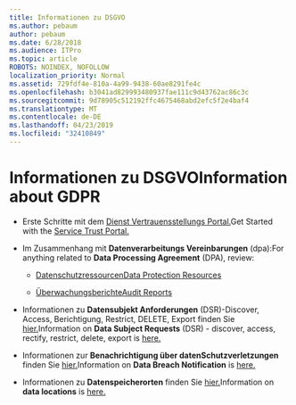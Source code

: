 ```yaml
---
title: Informationen zu DSGVO
ms.author: pebaum
author: pebaum
ms.date: 6/28/2018
ms.audience: ITPro
ms.topic: article
ROBOTS: NOINDEX, NOFOLLOW
localization_priority: Normal
ms.assetid: 729fdf4e-810a-4a99-9438-60ae8291fe4c
ms.openlocfilehash: b3041ad829993480937fae111c9d43762ac86c3c
ms.sourcegitcommit: 9d78905c512192ffc4675468abd2efc5f2e4baf4
ms.translationtype: MT
ms.contentlocale: de-DE
ms.lasthandoff: 04/23/2019
ms.locfileid: "32410849"
---
```

# <a name="information-about-gdpr"></a><span data-ttu-id="6ef8a-102">Informationen zu DSGVO</span><span class="sxs-lookup"><span data-stu-id="6ef8a-102">Information about GDPR</span></span>

- <span data-ttu-id="6ef8a-103">Erste Schritte mit dem [Dienst Vertrauensstellungs Portal.](https://servicetrust.microsoft.com/ViewPage/GDPRGetStarted)</span><span class="sxs-lookup"><span data-stu-id="6ef8a-103">Get Started with the [Service Trust Portal.](https://servicetrust.microsoft.com/ViewPage/GDPRGetStarted)</span></span>
    
- <span data-ttu-id="6ef8a-104">Im Zusammenhang mit **Datenverarbeitungs Vereinbarungen** (dpa):</span><span class="sxs-lookup"><span data-stu-id="6ef8a-104">For anything related to **Data Processing Agreement** (DPA), review:</span></span> 
    
  - [<span data-ttu-id="6ef8a-105">Datenschutzressourcen</span><span class="sxs-lookup"><span data-stu-id="6ef8a-105">Data Protection Resources</span></span>](https://servicetrust.microsoft.com/ViewPage/TrustDocuments)
    
  - [<span data-ttu-id="6ef8a-106">Überwachungsberichte</span><span class="sxs-lookup"><span data-stu-id="6ef8a-106">Audit Reports</span></span>](https://servicetrust.microsoft.com/ViewPage/MSComplianceGuide)
    
- <span data-ttu-id="6ef8a-107">Informationen zu **Datensubjekt Anforderungen** (DSR)-Discover, Access, Berichtigung, Restrict, DELETE, Export finden Sie [hier.](https://docs.microsoft.com/microsoft-365/compliance/gdpr-dsr-office365)</span><span class="sxs-lookup"><span data-stu-id="6ef8a-107">Information on **Data Subject Requests** (DSR) - discover, access, rectify, restrict, delete, export is [here.](https://docs.microsoft.com/microsoft-365/compliance/gdpr-dsr-office365)</span></span>
    
- <span data-ttu-id="6ef8a-108">Informationen zur **Benachrichtigung über datenSchutzverletzungen** finden Sie [hier.](https://servicetrust.microsoft.com/ViewPage/GDPRBreach)</span><span class="sxs-lookup"><span data-stu-id="6ef8a-108">Information on **Data Breach Notification** is [here.](https://servicetrust.microsoft.com/ViewPage/GDPRBreach)</span></span>
    
- <span data-ttu-id="6ef8a-109">Informationen zu **Datenspeicherorten** finden Sie [hier.](https://products.office.com/where-is-your-data-located?ms.officeurl=datamaps&amp;geo=All#All)</span><span class="sxs-lookup"><span data-stu-id="6ef8a-109">Information on **data locations** is [here.](https://products.office.com/where-is-your-data-located?ms.officeurl=datamaps&amp;geo=All#All)</span></span>
    

